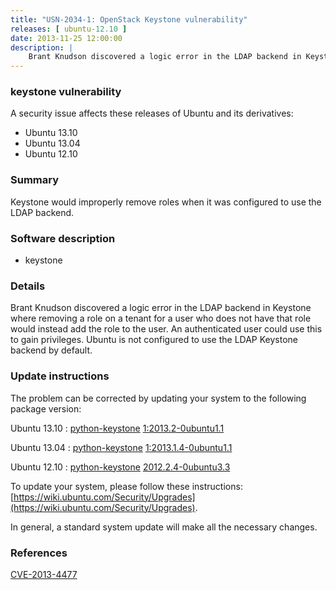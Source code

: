```yaml
---
title: "USN-2034-1: OpenStack Keystone vulnerability"
releases: [ ubuntu-12.10 ]
date: 2013-11-25 12:00:00
description: |
    Brant Knudson discovered a logic error in the LDAP backend in Keystone where removing a role on a tenant for a user who does not have that role would instead add the role to the user. An authenticated user could use this to gain privileges. Ubuntu is not configured to use the LDAP Keystone backend by default. 
--- 
```

 
### keystone vulnerability

A security issue affects these releases of Ubuntu and its derivatives:

* Ubuntu 13.10
* Ubuntu 13.04
* Ubuntu 12.10

### Summary

Keystone would improperly remove roles when it was configured to use the LDAP backend.

### Software description

* keystone 

### Details

Brant Knudson discovered a logic error in the LDAP backend in Keystone where removing a role on a tenant for a user who does not have that role would instead add the role to the user. An authenticated user could use this to gain privileges. Ubuntu is not configured to use the LDAP Keystone backend by default. 

### Update instructions

The problem can be corrected by updating your system to the following package version:

Ubuntu 13.10
 : [python-keystone](https://launchpad.net/ubuntu/+source/keystone) <span> [1:2013.2-0ubuntu1.1](https://launchpad.net/ubuntu/+source/keystone/1:2013.2-0ubuntu1.1) </span> 

Ubuntu 13.04
 : [python-keystone](https://launchpad.net/ubuntu/+source/keystone) <span> [1:2013.1.4-0ubuntu1.1](https://launchpad.net/ubuntu/+source/keystone/1:2013.1.4-0ubuntu1.1) </span> 

Ubuntu 12.10
 : [python-keystone](https://launchpad.net/ubuntu/+source/keystone) <span> [2012.2.4-0ubuntu3.3](https://launchpad.net/ubuntu/+source/keystone/2012.2.4-0ubuntu3.3) </span> 

To update your system, please follow these instructions: [https://wiki.ubuntu.com/Security/Upgrades](https://wiki.ubuntu.com/Security/Upgrades).

In general, a standard system update will make all the necessary changes. 

### References

 [CVE-2013-4477](http://people.ubuntu.com/~ubuntu-security/cve/CVE-2013-4477)
 
